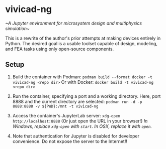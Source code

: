 # vivicad-ng
*\~A Jupyter environment for microsystem design and multiphysics simulation\~*

This is a rewrite of the author's prior attempts at making devices entirely in Python.
The desired goal is a usable toolset capable of design, modeling, and FEA tasks
using only open-source components.

## Setup
1. Build the container with Podman:
`podman build --format docker -t vivicad-ng <repo dir>`
Or with Docker:
`docker build -t vivicad-ng <repo dir>`

2. Run the container, specifying a port and a working directory.
Here, port 8888 and the current directory are selected:
`podman run -d -p 8888:8888 -v ${PWD}:/mnt -t vivicad-ng`

3. Access the container's JupyterLab server:
`xdg-open http://localhost:8888`
(Or just open the URL in your browser!)
*In Windows, replace `xdg-open` with `start`. In OSX, replace it with `open`.*

4. Note that authentication for Jupyter is disabled for developer convenience.
Do not expose the server to the Internet!!
